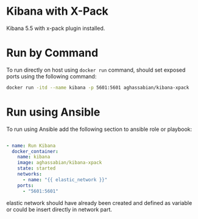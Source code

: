 # Kibana with X-Pack
Kibana 5.5 with x-pack plugin installed.

# Run by Command
To run directly on host using ```docker run``` command, should set exposed ports using the following command:
```bash
docker run -itd --name kibana -p 5601:5601 aghassabian/kibana-xpack
```
# Run using Ansible
To run using Ansible add the following section to ansible role or playbook:
```yaml

- name: Run Kibana
  docker_container:
    name: kibana
    image: aghassabian/kibana-xpack
    state: started
    networks:
      - name: "{{ elastic_network }}"
    ports:
      - "5601:5601"
```
elastic network should have already been created and defined as variable or could be insert directly in network part.
